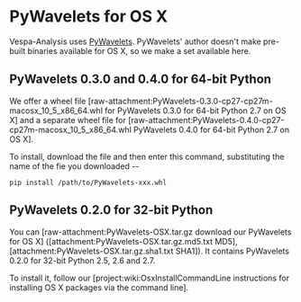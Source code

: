 # PyWavelets for OS X
Vespa-Analysis uses [PyWavelets](http://www.pybytes.com/pywavelets/). 
PyWavelets' author doesn't make pre-built binaries available for OS X, so we 
make a set available here. 

## PyWavelets 0.3.0 and 0.4.0 for 64-bit Python
We offer a wheel file [raw-attachment:PyWavelets-0.3.0-cp27-cp27m-macosx_10_5_x86_64.whl for PyWavelets 0.3.0 for 64-bit Python 2.7 on OS X] and a separate wheel file for 
[raw-attachment:PyWavelets-0.4.0-cp27-cp27m-macosx_10_5_x86_64.whl PyWavelets 0.4.0 for 64-bit Python 2.7 on OS X].

To install, download the file and then enter this command, substituting the name of the fie you downloaded -- 
```
pip install /path/to/PyWavelets-xxx.whl
```

## PyWavelets 0.2.0 for 32-bit Python
You can [raw-attachment:PyWavelets-OSX.tar.gz download our PyWavelets for OS X] 
([attachment:PyWavelets-OSX.tar.gz.md5.txt MD5], 
[attachment:PyWavelets-OSX.tar.gz.sha1.txt SHA1]). It contains PyWavelets 0.2.0 for 
32-bit Python 2.5, 2.6 and 2.7.

To install it, 
follow our [project:wiki:OsxInstallCommandLine instructions for installing OS X packages via the command line].
